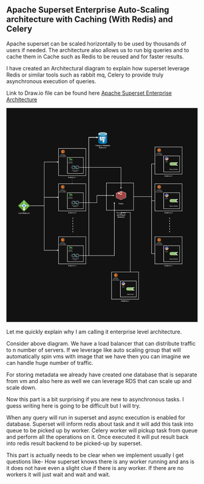 ## Apache Superset Enterprise Auto-Scaling architecture with Caching (With Redis) and Celery


Apache superset can be scaled horizontally to be used by thousands of users if needed. The architecture also allows us to run big queries and to cache them in Cache such as Redis to be reused and for faster results. 

I have created an Architectural diagram to explain how superset leverage Redis or similar tools such as rabbit mq, Celery to provide truly asynchronous execution of queries.

Link to Draw.io file can be found here [Apache Superset Enterprise Architecture](https://drive.google.com/file/d/1dz3VOtkgWqidVGy_3bEpsylyq_gUOb4G/view?usp=sharing)

![Apache Superset Enterprise level Architecture](<Assets/Superset Enterprise Architecture.png>)


Let me quickly explain why I am calling it enterprise level architecture.

Consider above diagram. We have a load balancer that can distribute traffic to n number of servers. If we leverage like auto scaling group that will automatically spin vms with image that we have then you can imagine we can handle huge number of traffic.

For storing metadata we already have created one database that is separate from vm and also here as well we can leverage RDS that can scale up and scale down.

Now this part is a bit surprising if you are new to asynchronous tasks. I guess writing here is going to be difficult but I will try.

When any query will run in superset and async execution is enabled for database. Superset will inform redis about task and it will add this task into queue to be picked up by worker. Celery worker will pickup task from queue and perform all the operations on it. Once executed it will put result back into redis result backend to be picked-up by superset.

This part is actually needs to be clear when we implement usually I get questions like- How superset knows there is any worker running and ans is it does not have even a slight clue if there is any worker. If there are no workers it will just wait and wait and wait.
